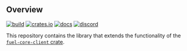 ## Overview

[![build](https://github.com/FuelLabs/fuel-core-client-ext/actions/workflows/ci.yml/badge.svg)](https://github.com/FuelLabs/fuel-core-client-ext/actions/workflows/ci.yml)
[![crates.io](https://img.shields.io/crates/v/fuel-core-client-ext?label=latest)](https://crates.io/crates/fuel-core-client-ext)
[![docs](https://docs.rs/fuel-core/badge.svg)](https://docs.rs/fuel-core/)
[![discord](https://img.shields.io/badge/chat%20on-discord-orange?&logo=discord&logoColor=ffffff&color=7389D8&labelColor=6A7EC2)](https://discord.gg/xfpK4Pe)


This repository contains the library that extends the functionality of the [`fuel-core-client` crate](https://github.com/FuelLabs/fuel-core/tree/master/crates/client).
